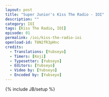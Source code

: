 ```yaml
---
layout: post
title: "Super Junior's Kiss The Radio - IOI"
description: ""
category: IOI
tags: [Kiss The Radio, IOI]
episode: 01
permalink: /ioi/kiss-the-radio-ioi
openload-id: T8N2fR3pHnc
credits:
  - Translations: [Yubseyo]
  - Timers: [Koji]
  - Typesetter: [Yubseyo]
  - Editors: [Yubseyo]
  - Video by: [Yubseyo]
  - Encoded by: [Yubseyo]
---
```

{% include JB/setup %}
